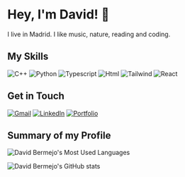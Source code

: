 # Hey, I'm David! 👋
I live in Madrid. I like music, nature, reading and coding.


## My Skills
![C++](https://img.shields.io/badge/C%2B%2B-00599C?style=for-the-badge&logo=c%2B%2B&logoColor=white)
![Python](https://img.shields.io/badge/Python-FFD43B?style=for-the-badge&logo=python&logoColor=blue)
![Typescript](https://img.shields.io/badge/TypeScript-007ACC?style=for-the-badge&logo=typescript&logoColor=white)
![Html](https://img.shields.io/badge/HTML5-E34F26?style=for-the-badge&logo=html5&logoColor=white)
![Tailwind](https://img.shields.io/badge/Tailwind_CSS-38B2AC?style=for-the-badge&logo=tailwind-css&logoColor=white)
![React](https://img.shields.io/badge/React-20232A?style=for-the-badge&logo=react&logoColor=61DAFB)

## Get in Touch
[![Gmail](https://img.shields.io/badge/Gmail-D14836?style=for-the-badge&logo=gmail&logoColor=white)](mailto:davidbermejosanta@gmail.com)
[![LinkedIn](https://img.shields.io/badge/LinkedIn-0077B5?style=for-the-badge&logo=linkedin&logoColor=white)](https://www.linkedin.com/in/david-bermejo-santamaria/)
[![Portfolio](https://img.shields.io/badge/website-000000?style=for-the-badge&logo=About.me&logoColor=white)](https://www.google.com)

## Summary of my Profile
![David Bermejo's Most Used Languages](https://github-readme-stats.vercel.app/api/top-langs/?username=david-bermejo&langs_count=8&layout=compact&hide=Logos,XC,XS)

![David Bermejo's GitHub stats](https://github-readme-stats.vercel.app/api?username=david-bermejo&count_private=true&show_icons=true&theme=algolia)
